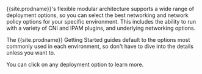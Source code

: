 {{site.prodname}}'s flexible modular architecture supports a wide range of deployment options, so you can select the best networking and network policy options for your specific environment. This includes the ability to run with a variety of CNI and IPAM plugins, and underlying networking options.

The {{site.prodname}} Getting Started guides default to the options most commonly used in each environment, so don't have to dive into the details unless you want to.

You can click on any deployment option to learn more.

